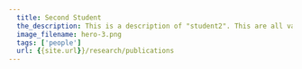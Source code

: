 ```yaml
---
  title: Second Student
  the_description: This is a description of "student2". This are all variables that can be easily changed without touching the static html file.
  image_filename: hero-3.png
  tags: ['people']
  url: {{site.url}}/research/publications
---
```

